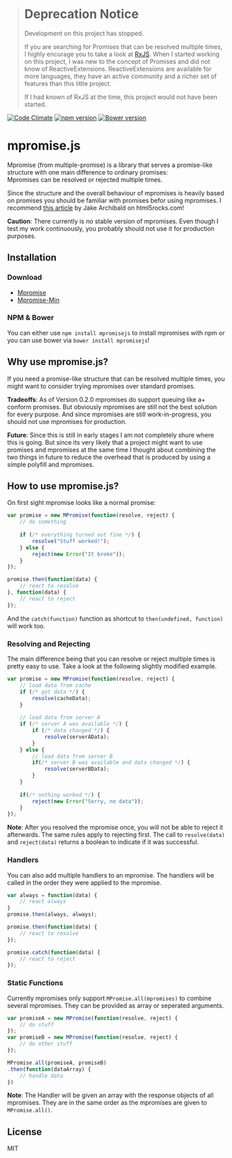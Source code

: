 > # Deprecation Notice
>
> Development on this project has stopped.
>
> If you are searching for Promises that can be resolved multiple times, I highly encurage you to take a look at [RxJS](https://github.com/Reactive-Extensions/RxJS).
> When I started working on this project, I was new to the concept of Promises and did not know of ReactiveExtensions. ReactiveExtensions are available for more languages, they have an active community and a richer set of features than this little project.
>
> If I had known of RxJS at the time, this project would not have been started.

[![Code Climate](https://codeclimate.com/github/lucianw/mpromise/badges/gpa.svg)](https://codeclimate.com/github/lucianw/MPromise)
[![npm version](https://badge.fury.io/js/mpromisejs.svg)](http://badge.fury.io/js/mpromisejs)
[![Bower version](https://badge.fury.io/bo/mpromisejs.svg)](http://badge.fury.io/bo/mpromisejs)
# mpromise.js
Mpromise (from multiple-promise) is a library that serves a promise-like structure with one main difference to ordinary promises:  
Mpromises can be resolved or rejected multiple times. 

Since the structure and the overall behaviour of mpromises is heavily based on promises you should be familiar with promises befor using mpromises. I recommend [this article](http://www.html5rocks.com/en/tutorials/es6/promises/) by Jake Archibald on html5rocks.com!

**Caution**: There currently is no stable version of mpromises. Even though I test my work continuously, you probably should not use it for production purposes.

## Installation

### Download

- [Mpromise](https://raw.githubusercontent.com/LucianW/MPromise/master/build/mpromise.js)
- [Mpromise-Min](https://raw.githubusercontent.com/LucianW/MPromise/master/build/mpromise.min.js)

### NPM & Bower

You can either use `npm install mpromisejs` to install mpromises with npm or you can use bower via `bower install mpromisejs`!

## Why use mpromise.js?
If you need a promise-like structure that can be resolved multiple times, you might want to consider trying mpromises over standard promises.

**Tradeoffs**: As of Version 0.2.0 mpromises do support queuing like a+ conform promises. But obviously mpromises are still not the best solution for every purpose. And since mpromises are still work-in-progress, you should not use mpromises for production.

**Future**: Since this is still in early stages I am not completely shure where this is going. But since its very likely that a project might want to use promises and mpromises at the same time I thought about combining the two things in future to reduce the overhead that is produced by using a simple polyfill and mpromises.

## How to use mpromise.js?
On first sight mpromise looks like a normal promise:

```js
var promise = new MPromise(function(resolve, reject) {
	// do something
	
	if (/* everything turned out fine */) {
		resolve("Stuff worked!");
	} else {
		reject(new Error("It broke"));
	}
});

promise.then(function(data) {
	// react to resolve
}, function(data) {
	// react to reject
});
```
And the `catch(function)` function as shortcut to `then(undefined, function)` will work too.

### Resolving and Rejecting
The main difference being that you can resolve or reject multiple times is pretty easy to use. Take a look at the following slightly modified example.

```js
var promise = new MPromise(function(resolve, reject) {
	// load data from cache
	if (/* got data */) {
		resolve(cacheData);
	} 
	
	// load data from server A
	if (/* server A was available */) {
		if (/* data changed */) {
			resolve(serverAData);
		}
	} else {
		// load data from server B
		if(/* server B was available and data changed */) {
			resolve(serverBData);
		}
	}
	
	if(/* nothing worked */) {
		reject(new Error("Sorry, no data"));
	}
});
```
**Note**: After you resolved the mpromise once, you will not be able to reject it afterwards. The same rules apply to rejecting first. The call to `resolve(data)` and `reject(data)` returns a boolean to indicate if it was successful.

### Handlers
You can also add multiple handlers to an mpromise. The handlers will be called in the order they were applied to the mpromise.

```js
var always = function(data) {
	// react always
}
promise.then(always, always);

promise.then(function(data) {
	// react to resolve
});

promise.catch(function(data) {
	// react to reject
});
```

### Static Functions
Currently mpromises only support `MPromise.all(mpromises)` to combine several mpromises. They can be provided as array or seperated arguments.

```js
var promiseA = new MPromise(function(resolve, reject) {
	// do stuff
});
var promiseB = new MPromise(function(resolve, reject) {
	// do other stuff
});

MPromise.all(promiseA, promiseB)
.then(function(dataArray) {
	// handle data
})
```
**Note**: The Handler will be given an array with the response objects of all mpromises. They are in the same order as the mpromises are given to `MPromise.all()`.

## License
MIT
